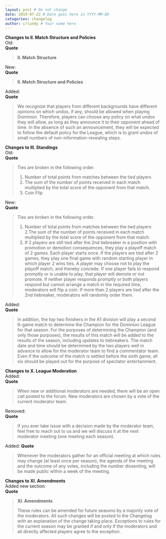 ```yaml
---
layout: post # Do not change
date: 2019-07-22 # Date goes here in YYYY-MM-DD
categories: changelog
author: crlundy # Your name here
---
```

**Changes to II. Match Structure and Policies**  
Old:  
**Quote**
> **II. Match Structure**

New:  
**Quote**
> **II. Match Structure and Policies**

Added:  
**Quote**
> We recognize that players from different backgrounds have different opinions on which undos, if any, should be allowed when playing Dominion. Therefore, players can choose any policy on what undos they will allow, as long as they announce it to their opponent ahead of time. In the absence of such an announcement, they will be expected to follow the default policy for the League, which is to grant undos of small numbers of non-information-revealing steps.


**Changes to III. Standings**  
Old:  
**Quote**
> Ties are broken in the following order.
> 1. Number of total points from matches between the tied players
> 2. The sum of the number of points received in each match multiplied by the total score of the opponent from that match.
> 3. Coin Flip

New:  
**Quote**
> Ties are broken in the following order.
> 1. Number of total points from matches between the tied players
> 2.The sum of the number of points received in each match multiplied by the total score of the opponent from that match.
> 3. If 2 players are still tied after the 2nd tiebreaker in a position with promotion or demotion consequences, they play a playoff match of 2 games. Each player starts once. If the players are tied after 2 games, they play one final game with random starting player in which player 2 wins ties. A player may choose not to play the playoff match, and thereby concede. If one player fails to respond promptly or is unable to play, that player will demote or not promote. If neither player responds promptly or both players respond but cannot arrange a match in the required time, moderators will flip a coin. If more than 2 players are tied after the 2nd tiebreaker, moderators will randomly order them.

Added:  
**Quote**
> In addition, the top two finishers in the A1 division will play a second 6-game match to determine the Champion for the Dominion League for that season. For the purposes of determining the Champion (and only those purposes), the results of this match will be added to the results of the season, including updates to tiebreakers. The match date and time should be determined by the two players well in advance to allow for the moderator team to find a commentator team. Even if the outcome of the match is settled before the sixth game, all six should be played out for the purpose of spectator entertainment.


**Changes to X. League Moderation**  
Added:  
**Quote**
> When new or additional moderators are needed, there will be an open call posted to the forum. New moderators are chosen by a vote of the current moderator team.

Removed:  
**Quote**
> If you ever take issue with a decision made by the moderator team, feel free to reach out to us and we will discuss it at the next moderator meeting (one meeting each season).

Added:
**Quote**
> Whenever the moderators gather for an official meeting at which rules may change (at least once per season), the agenda of the meeting and the outcome of any votes, including the number dissenting, will be made public within a week of the meeting.


**Changes to XI. Amendments**  
Added new section:  
**Quote**
> **XI. Amendments**
>
> These rules can be amended for future seasons by a majority vote of the moderators. All such changes will be posted to the Changelog with an explanation of the change taking place. Exceptions to rules for the current season may be granted if and only if the moderators and all directly affected players agree to the exception.
